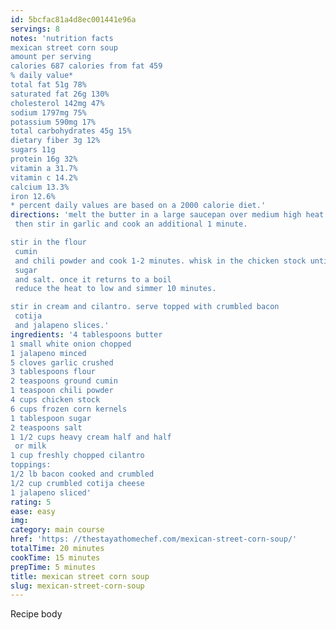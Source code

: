 ```yaml
---
id: 5bcfac81a4d8ec001441e96a
servings: 8
notes: 'nutrition facts
mexican street corn soup
amount per serving
calories 687 calories from fat 459
% daily value*
total fat 51g 78%
saturated fat 26g 130%
cholesterol 142mg 47%
sodium 1797mg 75%
potassium 590mg 17%
total carbohydrates 45g 15%
dietary fiber 3g 12%
sugars 11g
protein 16g 32%
vitamin a 31.7%
vitamin c 14.2%
calcium 13.3%
iron 12.6%
* percent daily values are based on a 2000 calorie diet.'
directions: 'melt the butter in a large saucepan over medium high heat. add in the onions and minced jalapeno and sauté for about 5 minutes
 then stir in garlic and cook an additional 1 minute.

stir in the flour
 cumin
 and chili powder and cook 1-2 minutes. whisk in the chicken stock until smooth and bring to a boil. add in the corn
 sugar
 and salt. once it returns to a boil
 reduce the heat to low and simmer 10 minutes.

stir in cream and cilantro. serve topped with crumbled bacon
 cotija
 and jalapeno slices.'
ingredients: '4 tablespoons butter
1 small white onion chopped
1 jalapeno minced
5 cloves garlic crushed
3 tablespoons flour
2 teaspoons ground cumin
1 teaspoon chili powder
4 cups chicken stock
6 cups frozen corn kernels
1 tablespoon sugar
2 teaspoons salt
1 1/2 cups heavy cream half and half
 or milk
1 cup freshly chopped cilantro
toppings:
1/2 lb bacon cooked and crumbled
1/2 cup crumbled cotija cheese
1 jalapeno sliced'
rating: 5
ease: easy
img:
category: main course
href: 'https: //thestayathomechef.com/mexican-street-corn-soup/'
totalTime: 20 minutes
cookTime: 15 minutes
prepTime: 5 minutes
title: mexican street corn soup
slug: mexican-street-corn-soup
---
```

Recipe body